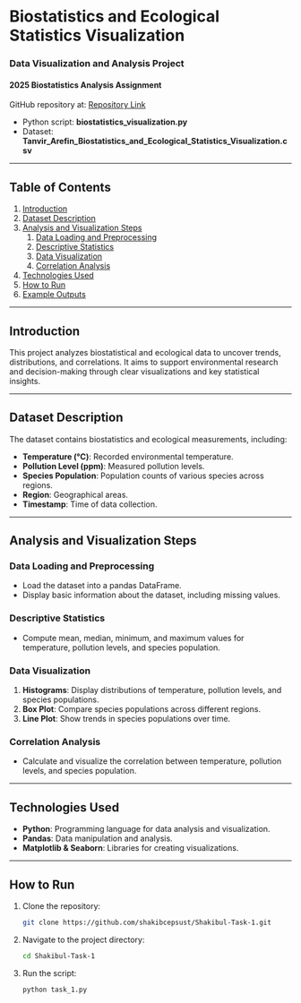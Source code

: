 # Biostatistics and Ecological Statistics Visualization

### Data Visualization and Analysis Project
#### 2025 Biostatistics Analysis Assignment

GitHub repository at:
[Repository Link](https://github.com/your-username/biostatistics-ecological-visualization)

- Python script: **biostatistics_visualization.py**
- Dataset: **Tanvir_Arefin_Biostatistics_and_Ecological_Statistics_Visualization.csv**

---

## Table of Contents
1. [Introduction](#introduction)
2. [Dataset Description](#dataset-description)
3. [Analysis and Visualization Steps](#analysis-and-visualization-steps)
    1. [Data Loading and Preprocessing](#data-loading-and-preprocessing)
    2. [Descriptive Statistics](#descriptive-statistics)
    3. [Data Visualization](#data-visualization)
    4. [Correlation Analysis](#correlation-analysis)
4. [Technologies Used](#technologies-used)
5. [How to Run](#how-to-run)
6. [Example Outputs](#example-outputs)

---

## Introduction
This project analyzes biostatistical and ecological data to uncover trends, distributions, and correlations. It aims to support environmental research and decision-making through clear visualizations and key statistical insights.

---

## Dataset Description
The dataset contains biostatistics and ecological measurements, including:
- **Temperature (°C)**: Recorded environmental temperature.
- **Pollution Level (ppm)**: Measured pollution levels.
- **Species Population**: Population counts of various species across regions.
- **Region**: Geographical areas.
- **Timestamp**: Time of data collection.

---

## Analysis and Visualization Steps

### Data Loading and Preprocessing
- Load the dataset into a pandas DataFrame.
- Display basic information about the dataset, including missing values.

### Descriptive Statistics
- Compute mean, median, minimum, and maximum values for temperature, pollution levels, and species population.

### Data Visualization
1. **Histograms**: Display distributions of temperature, pollution levels, and species populations.
2. **Box Plot**: Compare species populations across different regions.
3. **Line Plot**: Show trends in species populations over time.

### Correlation Analysis
- Calculate and visualize the correlation between temperature, pollution levels, and species population.

---

## Technologies Used
- **Python**: Programming language for data analysis and visualization.
- **Pandas**: Data manipulation and analysis.
- **Matplotlib & Seaborn**: Libraries for creating visualizations.

---

## How to Run
1. Clone the repository:
   ```bash
   git clone https://github.com/shakibcepsust/Shakibul-Task-1.git
   ```
2. Navigate to the project directory:
   ```bash
   cd Shakibul-Task-1
   ```
3. Run the script:
   ```bash
   python task_1.py
   ```


